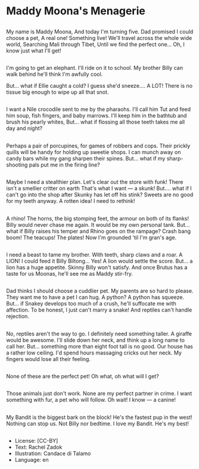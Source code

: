 # Maddy Moona's Menagerie

##
My name is Maddy Moona,
And today I'm turning five.
Dad promised I could choose a
pet,
A real one! Something live!
We'll travel across the whole
wide world,
Searching Mali through Tibet,
Until we find the perfect one...
Oh, I know just what I'll get!

##
I'm going to get an elephant.
I'll ride on it to school.
My brother Billy can walk
behind
he'll think I'm awfully cool.

But... what if Ellie caught a
cold?
I guess she'd sneeze.... A LOT!
There is no tissue big enough
to wipe up all that snot.

##

##
I want a Nile crocodile sent to me by the pharaohs.
I'll call him Tut and feed him soup, fish fingers, and baby marrows.
I'll keep him in the bathtub and brush his pearly whites,
But... what if flossing all those teeth takes me all day and night?

##
Perhaps a pair of porcupines,
for games of robbers and cops.
Their prickly quills will be handy
for holding up sweetie shops.
I can munch away on candy
bars
while my gang sharpen their
spines.
But... what if my sharp-shooting
pals
put me in the firing line?

##
Maybe I need a stealthier plan.
Let's clear out the store with
funk!
There isn't a smellier critter on
earth
That's what I want — a skunk!
But.... what if I can't go into the
shop
after Skunky has let off his
stink?
Sweets are no good for my
teeth anyway.
A rotten idea! I need to rethink!

##
A rhino! The horns, the big
stomping feet,
the armour on both of its flanks!
Billy would never chase me
again.
It would be my own personal
tank.
But... what if Billy raises his
temper
and Rhino goes on the
rampage?
Crash bang boom! The teacups!
The plates!
Now I'm grounded 'til I'm gran's
age.

##
I need a beast to tame my
brother.
With teeth, sharp claws and a
roar.
A LION! I could feed it Billy
Biltong...
Yes! A lion would settle the
score.
But... a lion has a huge
appetite.
Skinny Billy won't satisfy.
And once Brutus has a taste for
us Moonas,
he'll see me as Maddy stir-fry.

##
Dad thinks I should choose a
cuddlier pet.
My parents are so hard to
please.
They want me to have a pet I
can hug.
A python? A python has
squeeze.
But... if Snakey develops too
much of a crush,
he'll suffocate me with
affection.
To be honest, I just can't marry
a snake!
And reptiles can't handle
rejection.

##
No, reptiles aren't the way to
go.
I definitely need something
taller.
A giraffe would be awesome. I'll
slide down her neck,
and think up a long name to call
her.
But... something more than
eight foot tall is
no good.
Our house has a rather low
ceiling.
I'd spend hours massaging
cricks out her neck.
My fingers would lose all their
feeling.

##
None of these are the perfect
pet!
Oh what, oh what will I get?

##
Those animals just don't work.
None are my perfect partner in
crime.
I want something with fur, a pet
who will follow.
Oh wait! I know — a canine!

##
My Bandit is the biggest bark on
the block!
He's the fastest pup in the
west!
Nothing can stop us. Not Billy
nor bedtime.
I love my Bandit. He's my best!

##
* License: [CC-BY]
* Text: Rachel Zadok
* Illustration: Candace di Talamo
* Language: en

